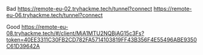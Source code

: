 
Bad
https://remote-eu-02.tryhackme.tech/tunnel?connect
https://remote-eu-06.tryhackme.tech/tunnel?connect


Good
https://remote-eu-08.tryhackme.tech/#/client/MjA1MTU2NQBjAG15c3Fs?token=40EE3311C30FB2CD782FA5714103819FF43B356F4E55496ABE9350C61D39642A



